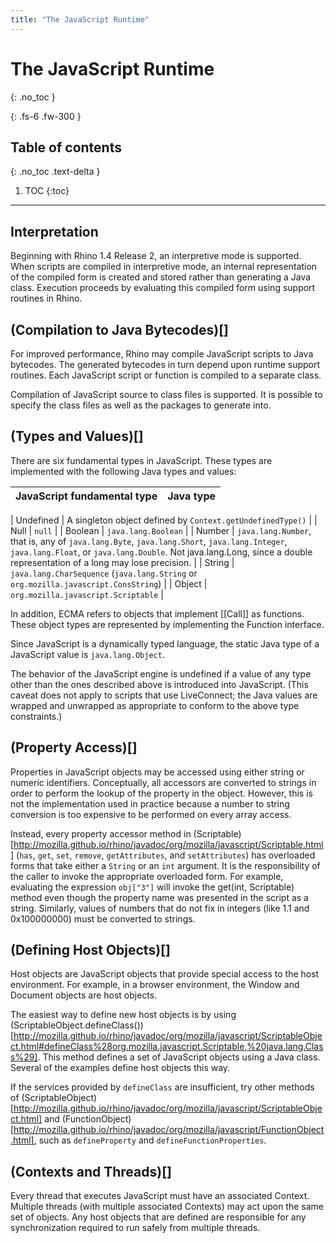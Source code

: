 ```yaml
---
title: "The JavaScript Runtime"
---
```

# The JavaScript Runtime
{: .no_toc }

{: .fs-6 .fw-300 }

## Table of contents
{: .no_toc .text-delta }

1. TOC
{:toc}

---
## Interpretation

Beginning with Rhino 1.4 Release 2, an interpretive mode is supported. When scripts are compiled in interpretive mode, an internal representation of the compiled form is created and stored rather than generating a Java class. Execution proceeds by evaluating this compiled form using support routines in Rhino.

## (Compilation to Java Bytecodes)[]

For improved performance, Rhino may compile JavaScript scripts to Java bytecodes. The generated bytecodes in turn depend upon runtime support routines. Each JavaScript script or function is compiled to a separate class.

Compilation of JavaScript source to class files is supported. It is possible to specify the class files as well as the packages to generate into.

## (Types and Values)[]

There are six fundamental types in JavaScript. These types are implemented with the following Java types and values:


|  JavaScript fundamental type  |  Java type  |
|  ---  |  ---  |
 
|  Undefined  |  A singleton object defined by `Context.getUndefinedType()`  |
|  Null  |  `null`  |
|  Boolean  |  `java.lang.Boolean`  |
|  Number  |  `java.lang.Number`, that is, any of `java.lang.Byte`, `java.lang.Short`, `java.lang.Integer`, `java.lang.Float`, or `java.lang.Double`. Not java.lang.Long, since a double representation of a long may lose precision.  |
|  String  |  `java.lang.CharSequence` (`java.lang.String` or `org.mozilla.javascript.ConsString`)  |
|  Object  |  `org.mozilla.javascript.Scriptable`  |

In addition, ECMA refers to objects that implement [[Call]] as functions. These object types are represented by implementing the Function interface.

Since JavaScript is a dynamically typed language, the static Java type of a JavaScript value is `java.lang.Object`.

The behavior of the JavaScript engine is undefined if a value of any type other than the ones described above is introduced into JavaScript. (This caveat does not apply to scripts that use LiveConnect; the Java values are wrapped and unwrapped as appropriate to conform to the above type constraints.)

## (Property Access)[]

Properties in JavaScript objects may be accessed using either string or numeric identifiers. Conceptually, all accessors are converted to strings in order to perform the lookup of the property in the object. However, this is not the implementation used in practice because a number to string conversion is too expensive to be performed on every array access.

Instead, every property accessor method in (Scriptable)[http://mozilla.github.io/rhino/javadoc/org/mozilla/javascript/Scriptable.html] (`has`, `get`, `set`, `remove`, `getAttributes`, and `setAttributes`) has overloaded forms that take either a `String` or an `int` argument. It is the responsibility of the caller to invoke the appropriate overloaded form. For example, evaluating the expression `obj["3"]` will invoke the get(int, Scriptable) method even though the property name was presented in the script as a string. Similarly, values of numbers that do not fix in integers (like 1.1 and 0x100000000) must be converted to strings.

## (Defining Host Objects)[]

Host objects are JavaScript objects that provide special access to the host environment. For example, in a browser environment, the Window and Document objects are host objects.

The easiest way to define new host objects is by using (ScriptableObject.defineClass())[http://mozilla.github.io/rhino/javadoc/org/mozilla/javascript/ScriptableObject.html#defineClass%28org.mozilla.javascript.Scriptable,%20java.lang.Class%29]. This method defines a set of JavaScript objects using a Java class. Several of the examples define host objects this way.

If the services provided by `defineClass` are insufficient, try other methods of (ScriptableObject)[http://mozilla.github.io/rhino/javadoc/org/mozilla/javascript/ScriptableObject.html] and (FunctionObject)[http://mozilla.github.io/rhino/javadoc/org/mozilla/javascript/FunctionObject.html], such as `defineProperty` and `defineFunctionProperties`.

## (Contexts and Threads)[]

Every thread that executes JavaScript must have an associated Context. Multiple threads (with multiple associated Contexts) may act upon the same set of objects. Any host objects that are defined are responsible for any synchronization required to run safely from multiple threads.
